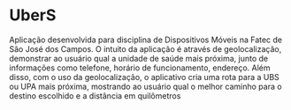 # UberS
Aplicação desenvolvida para disciplina de Dispositivos Móveis na Fatec de São José dos Campos. O intuito da aplicação é através de geolocalização,
demonstrar ao usuário qual a unidade de saúde mais próxima, junto de informações como telefone, horário de funcionamento, endereço. Além disso,
com o uso da geolocalização, o aplicativo cria uma rota para a UBS ou UPA mais próxima, mostrando ao usuário qual o melhor caminho para o destino
escolhido e a distância em quilômetros
